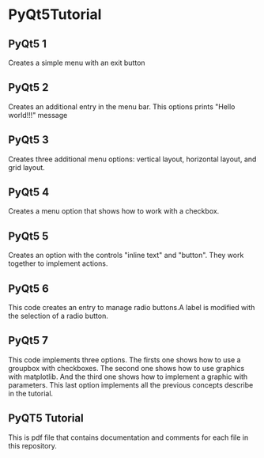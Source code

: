 # PyQt5Tutorial

## PyQt5 1 

Creates a simple menu with an exit button

## PyQt5 2

Creates an additional entry in the menu bar. This options prints  "Hello world!!!" message

## PyQt5 3

Creates three additional menu options: vertical layout, horizontal layout, and grid layout.

## PyQt5 4

Creates a menu option that shows how to work with a checkbox.

## PyQt5 5

Creates an option with the controls "inline text" and "button". They work together to implement actions.

## PyQt5 6

This code creates an entry to manage  radio buttons.A label is modified with the selection of a radio button.

## PyQt5 7

This code implements three options. The firsts one shows how to use a groupbox with checkboxes. The second one shows how to use graphics with matplotlib. And the third one shows how to implement a graphic with parameters. This last option implements all the previous concepts describe in the tutorial.

## PyQT5 Tutorial
This is pdf file that contains documentation and comments for each file in this repository.

